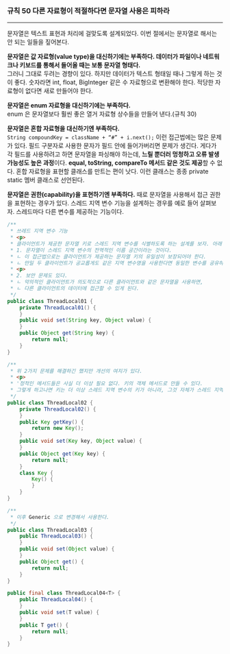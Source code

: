 ### 규칙 50 다른 자료형이 적절하다면 문자열 사용은 피하라
***

문자열은 텍스트 표현과 처리에 걸맞도록 설계되었다. 이번 절에서는 문자열로 해서는 안 되는 일들을 짚어본다.

**문자열은 값 자료형(value type)을 대신하기에는 부족하다. 데이터가 파일이나 네트워크나 키보드를 통해서 들어올 때는 보통 문자열 형태다.** <br>
그러니 그대로 두려는 경향이 있다. 하지만 데이터가 텍스트 형태일 때나 그렇게 하는 것이 좋다. 숫자라면 int, float, BigInteger 같은 수 자료형으로 변환해야 한다. 적당한 자료형이 없다면 새로 만들어야 한다.

**문자열은 enum 자료형을 대신하기에는 부족하다.** <br>
enum 은 문자열보다 훨씬 좋은 열거 자료형 상수들을 만들어 낸다.(규칙 30)

**문자열은 혼합 자료형을 대신하기엔 부족하다.**<br>
```String compoundKey = className + “#” + i.next();``` 이런 접근법에는 많은 문제가 있다. 필드 구분자로 사용한 문자가 필드 안에 들어가버리면 문제가 생긴다. 게다가 각 필드를 사용하려고 하면 문자열을 파싱해야 하는데, **느릴 뿐더러 멍청하고 오류 발생 가능성도 높은 과정**이다. **equal, toString, compareTo 메서드 같은 것도 제공**할 수 없다. 혼합 자료형을 표현할 클래스를 만트는 편이 낫다. 이런 클래스는 종종 private static 멤버 클래스로 선언된다.

**문자열은 권한(capability)을 표현하기엔 부족하다.**
때로 문자열을 사용해서 접근 권한을 표현하는 경우가 있다. 스레드 지역 변수 기능을 설계하는 경우를 예로 들어 살펴보자. 스레드마다 다른 변수를 제공하는 기능이다.<br> 
```java
/**
 * 쓰레드 지역 변수 기능
 * <p>
 * 클라이언트가 제공한 문자열 키로 스레드 지역 변수를 식별하도록 하는 설계를 보자. 아래 설계는 두가지 문제가 있다.
 * 1. 문자열이 스레드 지역 변수의 전역적인 이름 공간이라는 것이다.
 * ㄴ 이 접근법으로는 클라이언트가 제공하는 문자열 키의 유일성이 보장되어야 한다.
 * ㄴ 만일 두 클라이언트가 공교롭게도 같은 지역 변수명을 사용한다면 동일한 변수를 공유하게 되어 오류를 발생한다.
 * <p>
 * 2. 보안 문제도 있다.
 * ㄴ 악의적인 클라이언트가 의도적으로 다른 클라이언트와 같은 문자열을 사용하면,
 * ㄴ 다른 클라이언트의 데이터에 접근할 수 있게 된다.
 */
public class ThreadLocal01 {
    private ThreadLocal01() {
    }
    public void set(String key, Object value) {
    }
    public Object get(String key) {
        return null;
    }
}

/**
 * 위 2가지 문제를 해결하긴 했지만 개선의 여지가 있다.
 * <p>
 * '정적인 메서드들은 사실 더 이상 필요 없다. 키의 객체 메서드로 만들 수 있다.
 * 그렇게 하고나면 키는 더 이상 스레드 지역 변수의 키가 아니라, 그것 자체가 스레드 지역 변수가 된다.' -> ??
 */
public class ThreadLocal02 {
    private ThreadLocal02() {
    }
    public Key getKey() {
        return new Key();
    }
    public void set(Key key, Object value) {
    }
    public Object get(Key key) {
        return null;
    }
    class Key {
        Key() {
        }
    }
}

/**
 * 이후 Generic 으로 변경해서 사용한다.
 */
public class ThreadLocal03 {
    public ThreadLocal03() {
    }
    public void set(Object value) {
    }
    public Object get() {
        return null;
    }
}

public final class ThreadLocal04<T> {
    public ThreadLocal04() {
    }
    public void set(T value) {
    }
    public T get() {
        return null;
    }
}
```
